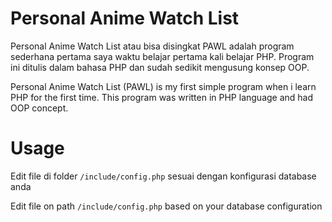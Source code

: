 # Personal Anime Watch List

Personal Anime Watch List atau bisa disingkat PAWL adalah program sederhana pertama saya waktu belajar pertama kali belajar PHP. Program ini ditulis dalam bahasa PHP dan sudah sedikit mengusung konsep OOP.

Personal Anime Watch List (PAWL) is my first simple program when i learn PHP for the first time. This program was written in PHP language and had OOP concept.

# Usage

Edit file di folder `/include/config.php` sesuai dengan konfigurasi database anda

Edit file on path `/include/config.php` based on your database configuration